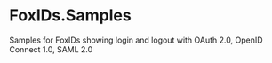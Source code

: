 # FoxIDs.Samples
Samples for FoxIDs showing login and logout with OAuth 2.0, OpenID Connect 1.0, SAML 2.0
